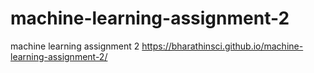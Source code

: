 # machine-learning-assignment-2
machine learning assignment 2
https://bharathinsci.github.io/machine-learning-assignment-2/
